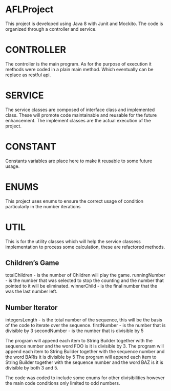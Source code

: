 # AFLProject
This project is developed using Java 8 with Junit and Mockito. The code is organized through a controller and service. 

# CONTROLLER
The controller is the main program. As for the purpose of execution it methods were coded in a plain main method. Which eventually can be replace as restful api. 

# SERVICE
The service classes are composed of interface class and implemented class. These will promote code maintainable and reusable for the future enhancement. The implement classes are the actual execution of the project. 

# CONSTANT
Constants variables are place here to make it reusable to some future usage.

# ENUMS
This project uses enums to ensure the correct usage of condition particularly in the number iterations

# UTIL
This is for the utility classes which will help the service classess implementation to process some calculation, these are refactored methods.

Children’s Game
----------------------------------------------------------------------------------
totalChildren - is the number of Children will play the game.
runningNumber - is the number that was selected to stop the counting and the number that pointed to it will be eliminated. 
winnerChild - is the final number that the was the last number left.

Number Iterator
----------------------------------------------------------------------------------
integersLength - is the total number of the sequence, this will be the basis of the code to iterate over the sequence. 
firstNumber - is the number that is divisible by 3
secondNumber - is the number that is divisible by 5

The program will append each item to String Builder together with the sequence number and the word FOO is it is divisible by 3. 
The program will append each item to String Builder together with the sequence number and the word BARis it is divisible by 5
The program will append each item to String Builder together with the sequence number and the word BAZ is it is divisible by both 3 and 5. 

The code was coded to include some enums for other divisibilities however the main code conditions only limited to odd numbers. 
